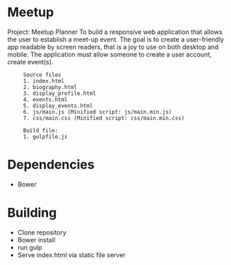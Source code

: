 # Meetup
Project: Meetup Planner
         To build a responsive web application that allows the user to establish a meet-up event. The goal is to create a user-friendly app readable by screen readers, that is a joy to use on both desktop and mobile. The application must allow someone to create a user account, create event(s).
         
         Source files
         1. index.html
         2. biography.html
         3. display_profile.html
         4. events.html
         5. display_events.html
         6. js/main.js (Minified script: js/main.min.js)
         7. css/main.css (Minified script: css/main.min.css)
         
         Build file:
         1. gulpfile.js
         
         
         
# Dependencies
* Bower

# Building
* Clone repository
* Bower install
* run gulp
* Serve index.html via static file server

